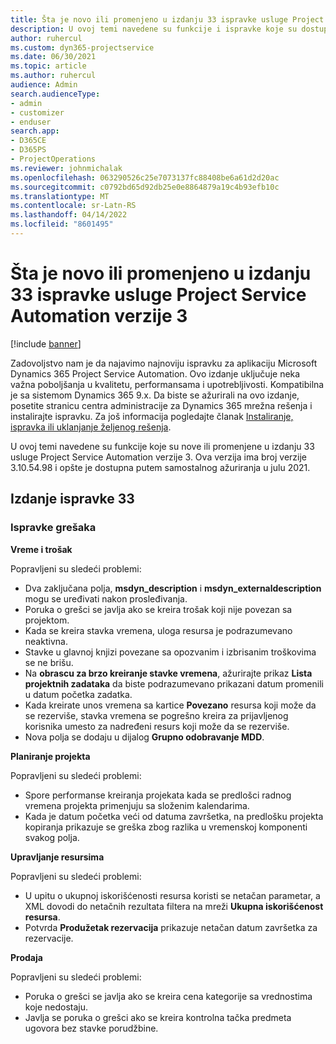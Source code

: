 ```yaml
---
title: Šta je novo ili promenjeno u izdanju 33 ispravke usluge Project Service Automation verzije 3
description: U ovoj temi navedene su funkcije i ispravke koje su dostupne u izdanju 33 ispravke usluge Project Service Automation verzije 3.
author: ruhercul
ms.custom: dyn365-projectservice
ms.date: 06/30/2021
ms.topic: article
ms.author: ruhercul
audience: Admin
search.audienceType:
- admin
- customizer
- enduser
search.app:
- D365CE
- D365PS
- ProjectOperations
ms.reviewer: johnmichalak
ms.openlocfilehash: 063290526c25e7073137fc88408be6a61d2d20ac
ms.sourcegitcommit: c0792bd65d92db25e0e8864879a19c4b93efb10c
ms.translationtype: MT
ms.contentlocale: sr-Latn-RS
ms.lasthandoff: 04/14/2022
ms.locfileid: "8601495"
---
```

# <a name="whats-new-or-changed-in-project-service-automation-update-release-33-v3"></a>Šta je novo ili promenjeno u izdanju 33 ispravke usluge Project Service Automation verzije 3

[!include [banner](../includes/psa-now-project-operations.md)]

Zadovoljstvo nam je da najavimo najnoviju ispravku za aplikaciju Microsoft Dynamics 365 Project Service Automation. Ovo izdanje uključuje neka važna poboljšanja u kvalitetu, performansama i upotrebljivosti. Kompatibilna je sa sistemom Dynamics 365 9.x. Da biste se ažurirali na ovo izdanje, posetite stranicu centra administracije za Dynamics 365 mrežna rešenja i instalirajte ispravku. Za još informacija pogledajte članak [Instaliranje, ispravka ili uklanjanje željenog rešenja](/power-platform/admin/install-remove-preferred-solution).

U ovoj temi navedene su funkcije koje su nove ili promenjene u izdanju 33 usluge Project Service Automation verzije 3. Ova verzija ima broj verzije 3.10.54.98 i opšte je dostupna putem samostalnog ažuriranja u julu 2021.

## <a name="update-release-33"></a>Izdanje ispravke 33

### <a name="bug-fixes"></a>Ispravke grešaka

**Vreme i trošak**

Popravljeni su sledeći problemi:

- Dva zaključana polja, **msdyn_description** i **msdyn_externaldescription** mogu se uređivati nakon prosleđivanja.
- Poruka o grešci se javlja ako se kreira trošak koji nije povezan sa projektom.
- Kada se kreira stavka vremena, uloga resursa je podrazumevano neaktivna.
- Stavke u glavnoj knjizi povezane sa opozvanim i izbrisanim troškovima se ne brišu.
- Na **obrascu za brzo kreiranje stavke vremena**, ažurirajte prikaz **Lista projektnih zadataka** da biste podrazumevano prikazani datum promenili u datum početka zadatka.
- Kada kreirate unos vremena sa kartice **Povezano** resursa koji može da se rezerviše, stavka vremena se pogrešno kreira za prijavljenog korisnika umesto za nadređeni resurs koji može da se rezerviše.
- Nova polja se dodaju u dijalog **Grupno odobravanje MDD**.

**Planiranje projekta**

Popravljeni su sledeći problemi:
- Spore performanse kreiranja projekata kada se predlošci radnog vremena projekta primenjuju sa složenim kalendarima.
- Kada je datum početka veći od datuma završetka, na predlošku projekta kopiranja prikazuje se greška zbog razlika u vremenskoj komponenti svakog polja.

**Upravljanje resursima**

Popravljeni su sledeći problemi:
- U upitu o ukupnoj iskorišćenosti resursa koristi se netačan parametar, a XML dovodi do netačnih rezultata filtera na mreži **Ukupna iskorišćenost resursa**.
- Potvrda **Produžetak rezervacija** prikazuje netačan datum završetka za rezervacije.

**Prodaja**

Popravljeni su sledeći problemi:
- Poruka o grešci se javlja ako se kreira cena kategorije sa vrednostima koje nedostaju.
- Javlja se poruka o grešci ako se kreira kontrolna tačka predmeta ugovora bez stavke porudžbine.
